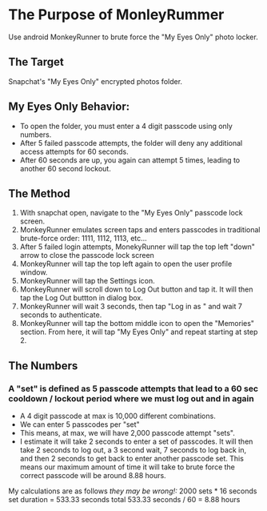 # The Purpose of MonleyRummer
Use android MonkeyRunner to brute force the "My Eyes Only" photo locker.

## The Target
Snapchat's "My Eyes Only" encrypted photos folder.

## My Eyes Only Behavior:
* To open the folder, you must enter a 4 digit passcode using only numbers. 
* After 5 failed passcode attempts, the folder will deny any additional access attempts for 60 seconds.
* After 60 seconds are up, you again can attempt 5 times, leading to another 60 second lockout.

## The Method
1. With snapchat open, navigate to the "My Eyes Only" passcode lock screen.
2. MonkeyRunner emulates screen taps and enters passcodes in traditional brute-force order: 1111, 1112, 1113, etc...
3. After 5 failed login attempts, MonekyRunner will tap the top left "down" arrow to close the passcode lock screen
4. MonkeyRunner will tap the top left again to open the user profile window.
5. MonkeyRunner will tap the Settings icon.
6. MonkeyRunner will scroll down to Log Out button and tap it. It will then tap the Log Out buttton in dialog box.
7. MonkeyRunner will wait 3 seconds, then tap "Log in as <lastLoggedInUsernameHere>" and wait 7 seconds to authenticate.
8. MonkeyRunner will tap the bottom middle icon to open the "Memories" section. From here, it will tap "My Eyes Only" and repeat starting at step 2.

## The Numbers
### A "set" is defined as 5 passcode attempts that lead to a 60 sec cooldown / lockout period where we must log out and in again
* A 4 digit passcode at max is 10,000 different combinations.
* We can enter 5 passcodes per "set"
* This means, at max, we will have 2,000 passcode attempt "sets".
* I estimate it will take 2 seconds to enter a set of passcodes. It will then take 2 seconds to log out, a 3 second wait, 7 seconds to log back in, and then 2 seconds to get back to enter another passcode set. This means our maximum amount of time it will take to brute force the correct passcode will be around 8.88 hours.

My calculations are as follows *they may be wrong!:*
2000 sets * 16 seconds set duration = 533.33 seconds total
533.33 seconds / 60 = 8.88 hours
